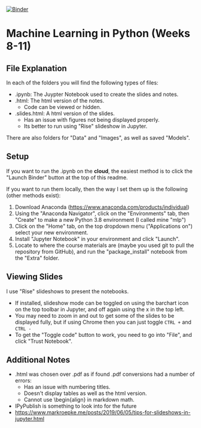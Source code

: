 [![Binder](https://mybinder.org/badge_logo.svg)](https://mybinder.org/v2/gh/Eldave93/Machine-Learning-in-Python-20-21/HEAD)
# Machine Learning in Python (Weeks 8-11)

## File Explanation

In each of the folders you will find the following types of files:

- .ipynb: The Juypter Notebook used to create the slides and notes.
- .html: The html version of the notes.
	- Code can be viewed or hidden.
- .slides.html: A html version of the slides.
	- Has an issue with figures not being displayed properly.
    - Its better to run using "Rise" slideshow in Jupyter.

There are also folders for "Data" and "Images", as well as saved "Models".

## Setup

If you want to run the .ipynb on the **cloud**, the easiest method is to click the "Launch Binder" button at the top of this readme.

If you want to run them locally, then the way I set them up is the following (other methods exist):

1. Download Anaconda (https://www.anaconda.com/products/individual)
2. Using the "Anaconda Navigator", click on the "Environments" tab, then "Create" to make a new Python 3.8 environment (I called mine "mlp")
3. Click on the "Home" tab, on the top dropdown menu ("Applications on") select your new environment.
4. Install "Jupyter Notebook" in your environment and click "Launch".
5. Locate to where the course materials are (maybe you used git to pull the repository from GitHub), and run the "package_install" notebook from the "Extra" folder. 

## Viewing Slides

I use "Rise" slideshows to present the notebooks. 

- If installed, slideshow mode can be toggled on using the barchart icon on the top toolbar in Jupyter, and off again using the x in the top left.
- You may need to zoom in and out to get some of the slides to be displayed fully, but if using Chrome then you can just toggle `CTRL +` and `CTRL -`
- To get the "Toggle code" button to work, you need to go into "File", and click "Trust Notebook".

## Additional Notes

- .html was chosen over .pdf as if found .pdf conversions had a number of errors:
	- Has an issue with numbering titles.
	- Doesn't display tables as well as the html version.
	- Cannot use \begin{align} in markdown math.
- IPyPublish is something to look into for the future
- https://www.markroepke.me/posts/2019/06/05/tips-for-slideshows-in-jupyter.html
